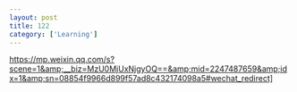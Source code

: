```yaml
---
layout: post
title: 122
category: ['Learning']
---
```


https://mp.weixin.qq.com/s?scene=1&amp;__biz=MzU0MjUxNjgyOQ==&amp;mid=2247487659&amp;idx=1&amp;sn=08854f9966d899f57ad8c432174098a5#wechat_redirect]


